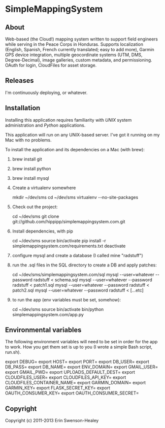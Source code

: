SimpleMappingSystem
===================


About
-----

Web-based (the Cloud!) mapping system written to support field engineers while serving in the Peace Corps in Honduras. Supports localization (English, Spanish, French currently translated; easy to add more), Garmin GPS device integration, multiple geocordinate systems (UTM, DMS, Degree-Decimal), image galleries, custom metadata, and permissioning. OAuth for login, CloudFiles for asset storage.


Releases
--------

I'm continuously deploying, or whatever.


Installation
------------

Installing this application requires familiarity with *UNIX* system administration and *Python* applications.

This application will run on any UNIX-based server. I've got it running on my Mac with no problems.

To install the application and its dependencies on a Mac (with brew):

1. brew install git

2. brew install python

3. brew install mysql

4. Create a virtualenv somewhere

    mkdir ~/dev/sms
    cd ~/dev/sms
    virtualenv --no-site-packages

5. Check out the project:

    cd ~/dev/sms
    git clone git://github.com/hippipp/simplemappingsystem.com.git

6. Install dependencies, with pip

    cd ~/dev/sms
    source bin/activate
    pip install -r simplemappingsystem.com/requirements.txt
    deactivate

7. configure mysql and create a database (I called mine "radstuff")

8. run the .sql files in the SQL directory to create a DB and apply patches:

    cd ~/dev/sms/simplemappingsystem.com/sql
    mysql --user=whatever --password radstuff < schema.sql
    mysql --user=whatever --password radstuff < patch1.sql
    mysql --user=whatever --password radstuff < patch2.sql
    mysql --user=whatever --password radstuff < [...etc]

9. to run the app (env variables must be set, somehow):

    cd ~/dev/sms
    source bin/activate
    bin/python simplemappingsystem.com/app.py


Environmental variables
-----------------------

The following environment variables will need to be set in order for the app to work. How you get them set is up to you (I wrote a simple Bash script, run.sh).

export DEBUG=<bool>
export HOST=<string>
export PORT=<number>
export DB_USER=<string>
export DB_PASS=<string>
export DB_NAME=<string>
export ENV_DOMAIN=<string>
export GMAIL_USER=<string>
export GMAIL_PWD=<string>
export UPLOADS_DEFAULT_DEST=<string>
export CLOUDFILES_USER=<string>
export CLOUDFILES_API_KEY=<string>
export CLOUDFILES_CONTAINER_NAME=<string>
export GARMIN_DOMAIN=<string>
export GARMIN_KEY=<string>
export FLASK_SECRET_KEY=<string>
export OAUTH_CONSUMER_KEY=<string>
export OAUTH_CONSUMER_SECRET=<string>


Copyright
---------

Copyright (c) 2011-2013 Erin Swenson-Healey